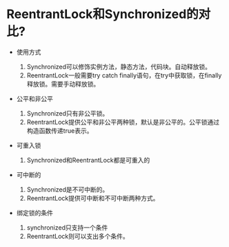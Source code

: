 # ReentrantLock和Synchronized的对比?

* 使用方式
    1. Synchronized可以修饰实例方法，静态方法，代码块。自动释放锁。
    2. ReentrantLock一般需要try catch finally语句，在try中获取锁，在finally释放锁。需要手动释放锁。

* 公平和非公平
    1. Synchronized只有非公平锁。
    2. ReentrantLock提供公平和非公平两种锁，默认是非公平的。公平锁通过构造函数传递true表示。

* 可重入锁
    1. Synchronized和ReentrantLock都是可重入的

* 可中断的
    1. Synchronized是不可中断的。
    2. ReentrantLock提供可中断和不可中断两种方式。

* 绑定锁的条件
    1. synchronized只支持一个条件
    2. ReentrantLock则可以支出多个条件。

